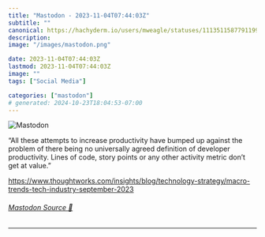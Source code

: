 ```yaml
---
title: "Mastodon - 2023-11-04T07:44:03Z"
subtitle: ""
canonical: https://hachyderm.io/users/mweagle/statuses/111351158779119946
description:
image: "/images/mastodon.png"

date: 2023-11-04T07:44:03Z
lastmod: 2023-11-04T07:44:03Z
image: ""
tags: ["Social Media"]

categories: ["mastodon"]
# generated: 2024-10-23T18:04:53-07:00
---
```

![Mastodon](/images/mastodon.png)

<p>“All these attempts to increase productivity have bumped up against the problem of there being no universally agreed definition of developer productivity. Lines of code, story points or any other activity metric don’t get at value.”</p><p><a href="https://www.thoughtworks.com/insights/blog/technology-strategy/macro-trends-tech-industry-september-2023" target="_blank" rel="nofollow noopener noreferrer" translate="no"><span class="invisible">https://www.</span><span class="ellipsis">thoughtworks.com/insights/blog</span><span class="invisible">/technology-strategy/macro-trends-tech-industry-september-2023</span></a></p>


###### [Mastodon Source 🐘](https://hachyderm.io/@mweagle/111351158779119946)

___
